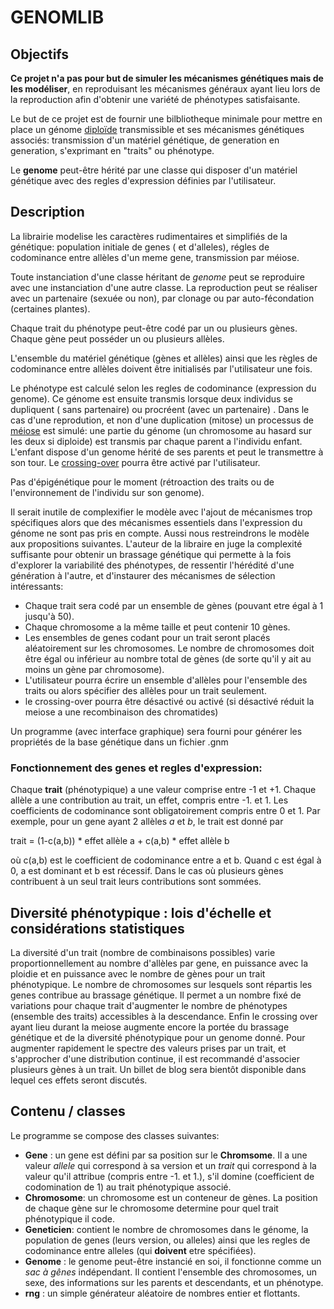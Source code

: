 # GENOMLIB

## Objectifs


**Ce projet n'a pas pour but de simuler les mécanismes génétiques mais de les modéliser**, en reproduisant les mécanismes généraux ayant lieu lors de la reproduction afin d'obtenir une variété de phénotypes satisfaisante.

Le but de ce projet est de fournir une bilbliotheque minimale pour mettre en place un génome [diploïde](https://fr.wikipedia.org/wiki/Diploïde) transmissible et ses mécanismes génétiques associés: transmission d'un matériel génétique, de generation en generation, s'exprimant en "traits" ou phénotype.

Le **genome** peut-être hérité par une classe qui disposer d'un matériel génétique avec des regles d'expression définies par l'utilisateur. 

## Description

La librairie modelise les caractères rudimentaires et simplifiés de la génétique: population initiale de genes ( et d'alleles), régles de codominance entre allèles d'un meme gene, transmission par méiose. 

Toute instanciation d'une classe héritant de *genome* peut se reproduire avec une instanciation d'une autre classe. La reproduction peut se réaliser avec un partenaire (sexuée ou non), par clonage ou par auto-fécondation (certaines plantes). 

Chaque trait du phénotype peut-être codé par un ou plusieurs gènes. Chaque gène peut posséder un ou plusieurs allèles.

L'ensemble du matériel génétique (gènes et allèles) ainsi que les règles de codominance entre allèles doivent être initialisés par l'utilisateur une fois.

Le phénotype est calculé selon les regles de codominance (expression du genome). Ce génome est ensuite transmis lorsque deux individus se dupliquent ( sans partenaire) ou procréent (avec un partenaire) . Dans le cas d'une reprodution, et non d'une duplication (mitose) un processus de [méiose](https://fr.wikipedia.org/wiki/Méiose) est simulé: une partie du génome (un chromosome au hasard sur les deux si diploide) est transmis par chaque parent a l'individu enfant. L'enfant dispose d'un genome hérité de ses parents et peut le transmettre à son tour. Le [crossing-over](https://fr.wikipedia.org/wiki/Enjambement_(génétique)) pourra être activé par l'utilisateur. 

Pas d'épigénétique pour le moment (rétroaction des traits ou de l'environnement de l'individu sur son genome).

Il serait inutile de complexifier le modèle avec l'ajout de mécanismes trop spécifiques alors que des mécanismes essentiels dans l'expression du génome ne sont pas pris en compte. Aussi nous restreindrons le modèle aux propositions suivantes. L'auteur de la libraire en juge la complexité suffisante pour obtenir un brassage génétique qui permette à la fois d'explorer la variabilité des phénotypes, de ressentir l'hérédité d'une génération à l'autre, et d'instaurer des mécanismes de sélection intéressants:

- Chaque trait sera codé par un ensemble de gènes (pouvant etre égal à 1 jusqu'à 50).
- Chaque chromosome a la même taille et peut contenir 10 gènes.
- Les ensembles de genes codant pour un trait seront placés aléatoirement sur les chromosomes. Le nombre de chromosomes doit être égal ou inférieur au nombre total de gènes (de sorte qu'il y ait au moins un gène par chromosome).
- L'utilisateur pourra écrire un ensemble d'allèles pour l'ensemble des traits ou alors spécifier des allèles pour un trait seulement.
- le crossing-over pourra être désactivé ou activé (si désactivé réduit la meiose a une recombinaison des chromatides)

Un programme (avec interface graphique) sera fourni pour générer les propriétés de la base génétique dans un fichier .gnm


### Fonctionnement des genes et regles d'expression:

Chaque **trait** (phénotypique) a une valeur comprise entre -1 et +1. Chaque allèle a une contribution au trait, un effet, compris entre -1. et 1. Les coefficients de codominance sont obligatoirement compris entre 0 et 1. Par exemple, pour un gene ayant 2 allèles *a* et *b*, le trait est donné par

trait = (1-c(a,b)) * effet allèle a + c(a,b) * effet allèle b

où c(a,b) est le coefficient de codominance entre a et b. Quand c est égal à 0, a est dominant et b est récessif. Dans le cas où plusieurs gènes contribuent à un seul trait leurs contributions sont sommées.


## Diversité phénotypique : lois d'échelle et considérations statistiques

La diversité d'un trait (nombre de combinaisons possibles) varie proportionnellement au nombre d'allèles par gene, en puissance avec la ploidie et en puissance avec le nombre de gènes pour un trait phénotypique. Le nombre de chromosomes sur lesquels sont répartis les genes contribue au brassage génétique. Il permet a un nombre fixé de variations pour chaque trait d'augmenter le nombre de phénotypes (ensemble des traits) accessibles à la descendance. Enfin le crossing over ayant lieu durant la meiose augmente encore la portée du brassage génétique et de la diversité phénotypique pour un genome donné. Pour augmenter rapidement le spectre des valeurs prises par un trait, et s'approcher d'une distribution continue, il est recommandé d'associer plusieurs gènes à un trait. Un billet de blog sera bientôt disponible dans lequel ces effets seront discutés.

## Contenu / classes
Le programme se compose des classes suivantes:

- **Gene** : un gene est défini par sa position sur le **Chromsome**. Il a une valeur *allele* qui correspond à sa version et un *trait* qui correspond à la valeur qu'il attribue (compris entre -1. et 1.), s'il domine (coefficient de codomination de 1) au trait phénotypique associé. 
- **Chromosome**: un chromosome est un conteneur de gènes. La position de chaque gène sur le chromosome determine pour quel trait phénotypique il code.
- **Geneticien**: contient le nombre de chromosomes dans le génome, la population de genes (leurs version, ou alleles) ainsi que les regles de codominance entre alleles (qui **doivent** etre spécifiées).
- **Genome** : le genome peut-être instancié en soi, il fonctionne comme un *sac à gênes* indépendant. Il contient l'ensemble des chromosomes, un sexe, des informations sur les parents et descendants, et un phénotype. 
- **rng** : un simple générateur aléatoire de nombres entier et flottants.
